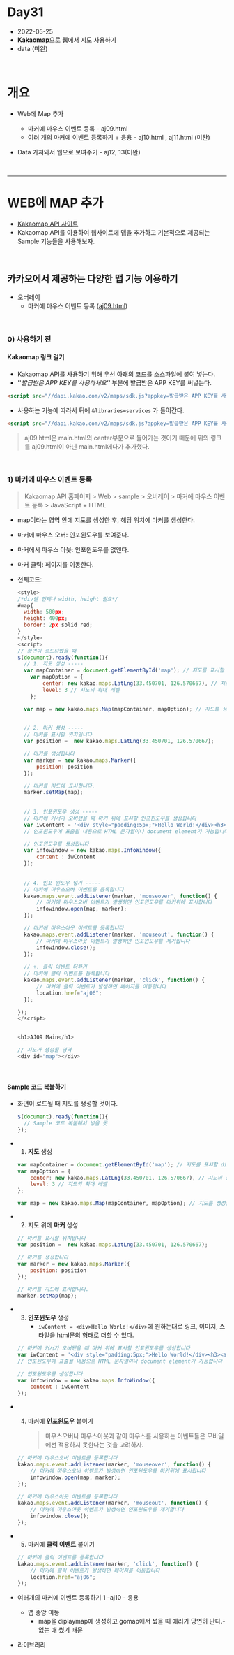 # Day31

- 2022-05-25
- **Kakaomap**으로 웹에서 지도 사용하기
- data (미완)

<br>

# 개요

- Web에 Map 추가
  - 마커에 마우스 이벤트 등록 - aj09.html
  - 여러 개의 마커에 이벤트 등록하기 + 응용 - aj10.html , aj11.html (미완)



- Data 가져와서 웹으로 보여주기 - aj12, 13(미완)

<br>

---

# WEB에 MAP 추가

- [Kakaomap API 사이트](https://apis.map.kakao.com/)
- Kakaomap API를 이용하여 웹사이트에 맵을 추가하고 기본적으로 제공되는 Sample 기능들을 사용해보자.

<br>

## 카카오에서 제공하는 다양한 맵 기능 이용하기

- 오버레이
  - 마커에 마우스 이벤트 등록 ([aj09.html](./day05/src/main/resources/templates/ajax/aj09.html)) 

<br>

### 0) 사용하기 전

#### Kakaomap 링크 걸기

- Kakaomap API를 사용하기 위해 우선 아래의 코드를 소스파일에 붙여 넣는다.
- ''*발급받은 APP KEY를 사용하세요''* 부분에 발급받은 APP KEY를 써넣는다.

```html
<script src="//dapi.kakao.com/v2/maps/sdk.js?appkey=발급받은 APP KEY를 사용하세요"></script>
```

- 사용하는 기능에 따라서 뒤에 ```&libraries=services``` 가 들어간다.

```html
<script src="//dapi.kakao.com/v2/maps/sdk.js?appkey=발급받은 APP KEY를 사용하세요&libraries=services"></script>
```

> aj09.html은 main.html의 center부분으로 들어가는 것이기 때문에 위의 링크를 aj09.html이 아닌 main.html에다가 추가했다.

<br>

### 1) 마커에 마우스 이벤트 등록

>  Kakaomap API 홈페이지 > Web >  sample > 오버레이 > 마커에 마우스 이벤트 등록 > JavaScript + HTML

- map이라는 영역 안에 지도를 생성한 후, 해당 위치에 마커를 생성한다.

- 마커에 마우스 오버: 인포윈도우를 보여준다.

- 마커에서 마우스 아웃: 인포윈도우를 없앤다.

- 마커 클릭: 페이지를 이동한다.

- 전체코드:

  ```javascript
  <style>
  /*div엔 언제나 width, height 필요*/
  #map{
  	width: 500px;
  	height: 400px;
  	border: 2px solid red;
  }
  </style>
  <script>
  // 화면이 로드되었을 때
  $(document).ready(function(){
  	// 1. 지도 생성 -----
  	var mapContainer = document.getElementById('map'); // 지도를 표시할 div 
      var mapOption = { 
          center: new kakao.maps.LatLng(33.450701, 126.570667), // 지도의 중심좌표
          level: 3 // 지도의 확대 레벨
      };
  
  	var map = new kakao.maps.Map(mapContainer, mapOption); // 지도를 생성합니다
  
  	
  	// 2. 마커 생성 -----
  	// 마커를 표시할 위치입니다 
  	var position =  new kakao.maps.LatLng(33.450701, 126.570667);
  
  	// 마커를 생성합니다
  	var marker = new kakao.maps.Marker({
  		position: position
  	});
  
  	// 마커를 지도에 표시합니다.
  	marker.setMap(map);
  	
  	
  	// 3. 인포윈도우 생성 -----
  	// 마커에 커서가 오버됐을 때 마커 위에 표시할 인포윈도우를 생성합니다
  	var iwContent = '<div style="padding:5px;">Hello World!</div><h3><a href="">Go</a></h3><img width="50px" src="img/background.png">'; 
  	// 인포윈도우에 표출될 내용으로 HTML 문자열이나 document element가 가능합니다
  
  	// 인포윈도우를 생성합니다
  	var infowindow = new kakao.maps.InfoWindow({
  	    content : iwContent
  	});
  	
  	
  	// 4. 인포 윈도우 넣기 -----
  	// 마커에 마우스오버 이벤트를 등록합니다
  	kakao.maps.event.addListener(marker, 'mouseover', function() {
  	  	// 마커에 마우스오버 이벤트가 발생하면 인포윈도우를 마커위에 표시합니다
  	    infowindow.open(map, marker);
  	});
  
  	// 마커에 마우스아웃 이벤트를 등록합니다
  	kakao.maps.event.addListener(marker, 'mouseout', function() {
  	    // 마커에 마우스아웃 이벤트가 발생하면 인포윈도우를 제거합니다
  	    infowindow.close();
  	});
  	
  	// +. 클릭 이벤트 더하기
  	// 마커에 클릭 이벤트를 등록합니다
  	kakao.maps.event.addListener(marker, 'click', function() {
  		// 마커에 클릭 이벤트가 발생하면 페이지를 이동합니다
  		location.href="aj06";
  	});
  
  });
  </script>
  
  
  <h1>AJ09 Main</h1>
  
  // 지도가 생성될 영역
  <div id="map"></div>
  
  ```

<br>

#### Sample 코드 복붙하기

- 화면이 로드될 때 지도를 생성할 것이다.
	```javascript
  $(document).ready(function(){
      // Sample 코드 복붙해서 넣을 곳
  });

- 1. **지도** 생성

  ```javascript
  var mapContainer = document.getElementById('map'); // 지도를 표시할 div 
  var mapOption = { 
      center: new kakao.maps.LatLng(33.450701, 126.570667), // 지도의 중심좌표
      level: 3 // 지도의 확대 레벨
  };
  
  var map = new kakao.maps.Map(mapContainer, mapOption); // 지도를 생성합니다
  ```

- 2. 지도 위에 **마커** 생성

    ```javascript
    // 마커를 표시할 위치입니다 
    var position =  new kakao.maps.LatLng(33.450701, 126.570667);
    
    // 마커를 생성합니다
    var marker = new kakao.maps.Marker({
        position: position
    });
    
    // 마커를 지도에 표시합니다.
    marker.setMap(map);
    ```
  
- 3. **인포윈도우** 생성
     - ```iwContent = <div>Hello World!</div>```에 원하는대로 링크, 이미지, 스타일을 html문의 형태로 더할 수 있다.
  ```javascript
  // 마커에 커서가 오버됐을 때 마커 위에 표시할 인포윈도우를 생성합니다
  var iwContent = '<div style="padding:5px;">Hello World!</div><h3><a href="">Go</a></h3><img width="50px" src="img/background.png">'; 
  // 인포윈도우에 표출될 내용으로 HTML 문자열이나 document element가 가능합니다
  
  // 인포윈도우를 생성합니다
  var infowindow = new kakao.maps.InfoWindow({
      content : iwContent
  });
  
- 4. 마커에 **인포윈도우** 붙이기
  
     > 마우스오버나 마우스아웃과 같이 마우스를 사용하는 이벤트들은 모바일에선 적용하지 못한다는 것을 고려하자.
  ```javascript
  // 마커에 마우스오버 이벤트를 등록합니다
  kakao.maps.event.addListener(marker, 'mouseover', function() {
      // 마커에 마우스오버 이벤트가 발생하면 인포윈도우를 마커위에 표시합니다
      infowindow.open(map, marker);
  });
  
  // 마커에 마우스아웃 이벤트를 등록합니다
  kakao.maps.event.addListener(marker, 'mouseout', function() {
      // 마커에 마우스아웃 이벤트가 발생하면 인포윈도우를 제거합니다
      infowindow.close();
  });
  ```
  
- 5. 마커에 **클릭 이벤트** 붙이기
  ```javascript
  // 마커에 클릭 이벤트를 등록합니다
  kakao.maps.event.addListener(marker, 'click', function() {
      // 마커에 클릭 이벤트가 발생하면 페이지를 이동합니다
      location.href="aj06";
  });
  ```





 - 여러개의 마커에 이벤트 등록하기 1 -aj10 - 응용
   - 맵 중앙 이동
      - map을 diplaymap에 생성하고 gomap에서 썼을 때 에러가 당연히 난다.- 없는 애 썼기 때문

- 라이브러리

